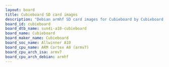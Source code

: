 ```yaml
---
layout: board
title: Cubieboard SD card images
description: "Debian armhf SD card images for Cubieboard by Cubieboard, SoC: Allwinner A10, CPU ISA: armv7"
board_id: cubieboard
board_dtb_name: sun4i-a10-cubieboard
board_name: Cubieboard
board_maker_name: Cubieboard
board_soc_name: Allwinner A10
board_cpu_name: ARM Cortex A8 (armv7)
board_cpu_arch_isa: armv7
board_cpu_arch_debian: armhf
---
```


